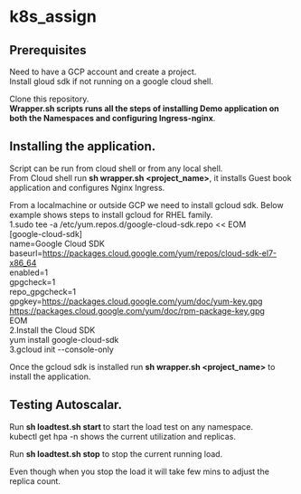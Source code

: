 # k8s_assign
## Prerequisites
Need to have a GCP account and create a project.  
Install gloud sdk if not running on a google cloud shell.  

Clone this repository.  
**Wrapper.sh scripts runs all the steps of installing Demo application on both the Namespaces and configuring Ingress-nginx**.

## Installing the application.
Script can be run from cloud shell or from any local shell.    
From  Cloud shell run **sh wrapper.sh <project_name>**, it installs Guest book application and configures Nginx Ingress.

From a localmachine or outside GCP we need to install gcloud sdk. Below example shows steps to install gcloud for RHEL family.  
1.sudo tee -a /etc/yum.repos.d/google-cloud-sdk.repo << EOM  
  [google-cloud-sdk]  
  name=Google Cloud SDK  
  baseurl=https://packages.cloud.google.com/yum/repos/cloud-sdk-el7-x86_64  
  enabled=1  
  gpgcheck=1  
  repo_gpgcheck=1  
  gpgkey=https://packages.cloud.google.com/yum/doc/yum-key.gpg  
         https://packages.cloud.google.com/yum/doc/rpm-package-key.gpg  
  EOM  
2.Install the Cloud SDK  
  yum install google-cloud-sdk  
3.gcloud init --console-only   

Once the gcloud sdk is installed run **sh wrapper.sh <project_name>** to install the application.

## Testing Autoscalar.

Run **sh loadtest.sh start <namespace>** to start the load test on any namespace.  
kubectl get hpa -n <namespace> shows the current utilization and replicas.

Run **sh loadtest.sh stop** to stop the current running load.

Even though when you stop the load it will take few mins to adjust the replica count.
